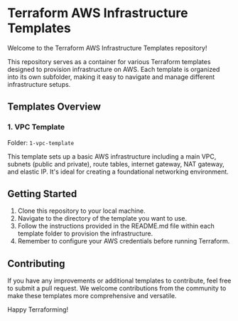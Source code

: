 # Terraform AWS Infrastructure Templates

Welcome to the Terraform AWS Infrastructure Templates repository!

This repository serves as a container for various Terraform templates designed to provision infrastructure on AWS. Each template is organized into its own subfolder, making it easy to navigate and manage different infrastructure setups.

## Templates Overview

### 1. VPC Template
Folder: `1-vpc-template`

This template sets up a basic AWS infrastructure including a main VPC, subnets (public and private), route tables, internet gateway, NAT gateway, and elastic IP. It's ideal for creating a foundational networking environment.

## Getting Started

1. Clone this repository to your local machine.
2. Navigate to the directory of the template you want to use.
3. Follow the instructions provided in the README.md file within each template folder to provision the infrastructure.
4. Remember to configure your AWS credentials before running Terraform.

## Contributing

If you have any improvements or additional templates to contribute, feel free to submit a pull request. We welcome contributions from the community to make these templates more comprehensive and versatile.

Happy Terraforming!